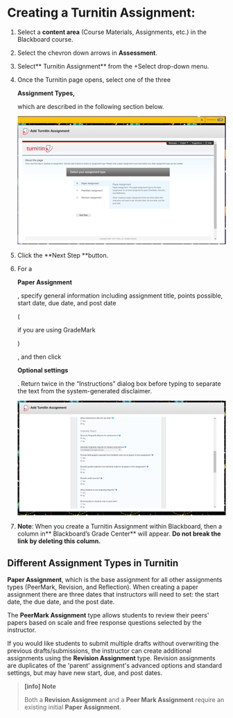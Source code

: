 # Creating a Turnitin Assignment:

1. Select a **content area** \(Course Materials, Assignments, etc.\) in the Blackboard course.
2. Select the chevron down arrows in **Assessment**.
3. Select** Turnitin Assignment​** from the +Select​ drop-down menu.
4. Once the Turnitin page opens, select one of the three 

   **Assignment Types,**

    which are described in the following section below. 

   ![](.gitbook/assets/turnitinhome.PNG)

5. Click the **Next Step​ **button.
6. For a 

   **Paper Assignment**

   ​, specify general information including assignment title, points possible, start date, due date, and post date 

   \(

   if you are using GradeMark

   \)

   , and then click 

   **Optional settings**

   ​. Return twice in the “Instructions” dialog box before typing to separate the text from the system-generated disclaimer.

   ![](.gitbook/assets/turnitinoptions.PNG)

7. **Note**: When you create a Turnitin Assignment within Blackboard, then a column in** Blackboard’s Grade Center**​ will appear. **Do not break the link by deleting this column.**

## Different Assignment Types in Turnitin

**Paper Assignment**, which is the base assignment for all other assignments types \(PeerMark, Revision, and Reflection\). When creating a paper assignment there are three dates that instructors will need to set: the start date, the due date, and the post date.

The **PeerMark Assignment** type allows students to review their peers' papers based on scale and free response questions selected by the instructor.

If you would like students to submit multiple drafts without overwriting the previous drafts/submissions, the instructor can create additional assignments using the **Revision Assignment** type. Revision assignments are duplicates of the 'parent' assignment's advanced options and standard settings, but may have new start, due, and post dates.

> **\[info\] Note**
>
> Both a **Revision Assignment** and a **Peer Mark Assignment** require an existing initial **Paper Assignment**.

